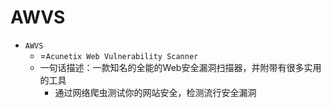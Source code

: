 # AWVS

* `AWVS`
  * =`Acunetix Web Vulnerability Scanner`
  * 一句话描述：一款知名的全能的Web安全漏洞扫描器，并附带有很多实用的工具
    * 通过网络爬虫测试你的网站安全，检测流行安全漏洞